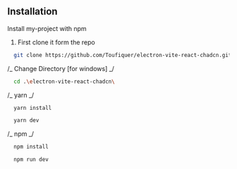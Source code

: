 ## Installation

Install my-project with npm

1. First clone it form the repo

```bash
  git clone https://github.com/Toufiquer/electron-vite-react-chadcn.git
```

/_ Change Directory [for windows] _/

```bash
  cd .\electron-vite-react-chadcn\
```

/_ yarn _/

```bash
  yarn install
```

```bash
  yarn dev
```

/_ npm _/

```bash
  npm install
```

```bash
  npm run dev
```
